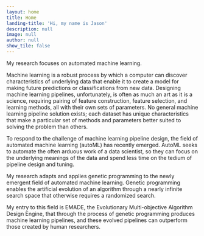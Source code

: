 ```yaml
---
layout: home
title: Home
landing-title: 'Hi, my name is Jason'
description: null
image: null
author: null
show_tile: false
---
```


My research focuses on automated machine learning.

Machine learning is a robust process by which a computer can discover characteristics of underlying data that enable it to create a model for making future predictions or classifications from new data. Designing machine learning pipelines, unfortunately, is often as much an art as it is a science, requiring pairing of feature construction, feature selection, and learning methods, all with their own sets of parameters. No general machine learning pipeline solution exists; each dataset has unique characteristics that make a particular set of methods and parameters better suited to solving the problem than others.

To respond to the challenge of machine learning pipeline design, the field of automated machine learning (autoML) has recently emerged. AutoML seeks to automate the often arduous work of a data scientist, so they can focus on the underlying meanings of the data and spend less time on the tedium of pipeline design and tuning.

My research adapts and applies genetic programming to the newly emergent field of automated machine learning. Genetic programming enables the artificial evolution of an algorithm through a nearly infinite search space that otherwise requires a randomized search.

My entry to this field is EMADE, the Evolutionary Multi-objective Algorithm Design Engine, that through the process of genetic programming produces machine learning pipelines, and these evolved pipelines can outperform those created by human researchers.
